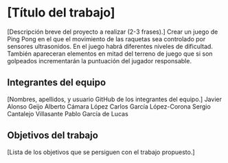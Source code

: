 # [Título del trabajo]

[Descripción breve del proyecto a realizar (2-3 frases).]
Crear un juego de Ping Pong en el que el movimiento de las raquetas sea controlado por sensores ultrasonidos.
En el juego habrá diferentes niveles de dificultad.
También apareceran elementos en mitad del terreno de juego que si son golpeados incrementarán la puntuación del jugador responsable.

## Integrantes del equipo

[Nombres, apellidos, y usuario GitHub de los integrantes del equipo.]
Javier Alonso Geijo
Alberto Cámara López
Carlos García López-Corona
Sergio Cantalejo Villasante
Pablo García de Lucas

## Objetivos del trabajo

[Lista de los objetivos que se persiguen con el trabajo propuesto.]
 
